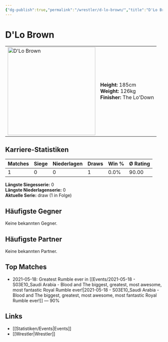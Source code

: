 ```yaml
---
{"dg-publish":true,"permalink":"/wrestler/d-lo-brown/","title":"D'Lo Brown","tags":["wrestler"],"noteIcon":""}
---
```



# D'Lo Brown

<table>
        <tr>
        <td><img src="https://github.com/CptSpaulding1980/choke-slam-wrestling/releases/download/images/D'Lo_Brown.png" width="280" alt="D'Lo Brown"></td>
        <td>
        <b>Height:</b> 185cm<br>
        <b>Weight:</b> 126kg<br>
        <b>Finisher:</b> The Lo'Down<br>
        </td>
        </tr>
        </table>
        
## Karriere-Statistiken

| Matches | Siege | Niederlagen | Draws | Win % | Ø Rating |
|---------|-------|-------------|-------|-------|-----------|
| 1 | 0 | 0 | 1 | 0.0% | 90.00 |

**Längste Siegesserie:** 0<br>**Längste Niederlagenserie:** 0<br>**Aktuelle Serie:** draw (1 in Folge)


## Häufigste Gegner
Keine bekannten Gegner.

## Häufigste Partner
Keine bekannten Partner.

## Top Matches
- 2021-05-18: Greatest Rumble ever in [[Events/2021-05-18 - S03E10_Saudi Arabia - Blood and The biggest, greatest, most awesome, most fantastic Royal Rumble ever!\|2021-05-18 - S03E10_Saudi Arabia - Blood and The biggest, greatest, most awesome, most fantastic Royal Rumble ever!]] — 90%

## Links
- [[Statistiken/Events\|Events]]
- [[Wrestler\|Wrestler]]
